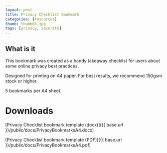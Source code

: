 ```yaml
---
layout: post
title: Privacy Checklist Bookmark
categories: [resources]
thumb: thumb03.jpg
tags: [privacy, security]
---
```


## What is it
This bookmark was created as a handy takeaway checklist for users about some online privacy best practices.

Designed for printing on A4 paper. For best results, we recommend 150gsm stock or higher.

5 bookmarks per A4 sheet.

# Downloads

[Privacy Checklist bookmark template (docx)]({{ base.url }}/public/docs/PrivacyBookmarksA4.docx)

[Privacy Checklist bookmark template (PDF)]({{ base.url }}/public/docs/PrivacyBookmarksA4.pdf)
